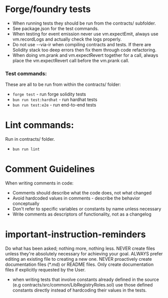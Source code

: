 # Forge/foundry tests

- When running tests they should be run from the contracts/ subfolder.
- See package.json for the test commands.
- When testing for event emission never use vm.expectEmit, always use vm.recordLogs and actually check the logs properly.
- Do not use --via-ir when compiling contracts and tests. If there are Solidity stack too deep errors then fix them through code refactoring.
- When doing vm.prank and vm.expectRevert together for a call, always place the vm.expectRevert call before the vm.prank call.

### Test commands:

These are all to be run from within the contracts/ folder:

* `forge test` - run forge solidity tests
* `bun run test:hardhat` - run hardhat tests
* `bun run test:e2e` - run end-to-end tests

# Lint commands:

Run in contracts/ folder.

* `bun run lint`

# Comment Guidelines

When writing comments in code:
- Comments should describe what the code does, not what changed
- Avoid hardcoded values in comments - describe the behavior conceptually
- Don't refer to specific variables or constants by name unless necessary
- Write comments as descriptors of functionality, not as a changelog

# important-instruction-reminders
Do what has been asked; nothing more, nothing less.
NEVER create files unless they're absolutely necessary for achieving your goal.
ALWAYS prefer editing an existing file to creating a new one.
NEVER proactively create documentation files (*.md) or README files. Only create documentation files if explicitly requested by the User.
- when writing tests that involve constants already defined in the source (e.g contracts/src/common/LibRegistryRoles.sol) use those defined constants directly instead of hardcoding their values in the tests.

